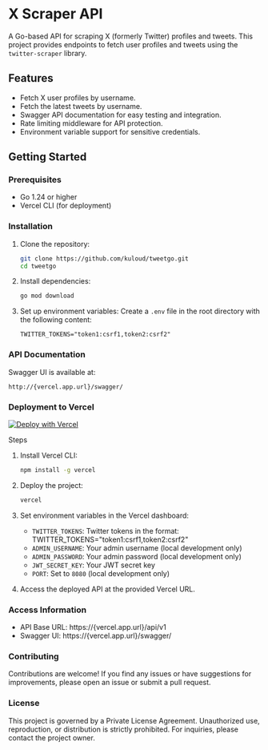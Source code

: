 # X Scraper API

A Go-based API for scraping X (formerly Twitter) profiles and tweets. This project provides endpoints to fetch user profiles and tweets using the `twitter-scraper` library.

## Features

- Fetch X user profiles by username.
- Fetch the latest tweets by username.
- Swagger API documentation for easy testing and integration.
- Rate limiting middleware for API protection.
- Environment variable support for sensitive credentials.

## Getting Started

### Prerequisites

- Go 1.24 or higher
- Vercel CLI (for deployment)

### Installation

1. Clone the repository:

   ```bash
   git clone https://github.com/kuloud/tweetgo.git
   cd tweetgo

   ```

1. Install dependencies:

   ```bash
   go mod download

   ```

1. Set up environment variables: Create a `.env` file in the root directory with the following content:
   ```plainText
   TWITTER_TOKENS="token1:csrf1,token2:csrf2"
   ```

### API Documentation

Swagger UI is available at:

```plainText
http://{vercel.app.url}/swagger/
```

### Deployment to Vercel

[![Deploy with Vercel](https://vercel.com/button)](https://vercel.com/new/clone?repository-url=https%3A%2F%2Fgithub.com%2Fkuloud%2Ftweetgo)

Steps

1. Install Vercel CLI:
   ```bash
   npm install -g vercel
   ```
1. Deploy the project:
   ```bash
   vercel
   ```
1. Set environment variables in the Vercel dashboard:

   - `TWITTER_TOKENS`: Twitter tokens in the format: TWITTER_TOKENS="token1:csrf1,token2:csrf2"
   - `ADMIN_USERNAME`: Your admin username (local development only)
   - `ADMIN_PASSWORD`: Your admin password (local development only)
   - `JWT_SECRET_KEY`: Your JWT secret key
   - `PORT`: Set to `8080` (local development only)

1. Access the deployed API at the provided Vercel URL.

### Access Information

- API Base URL: https://{vercel.app.url}/api/v1
- Swagger UI: https://{vercel.app.url}/swagger/

### Contributing

Contributions are welcome! If you find any issues or have suggestions for improvements, please open an issue or submit a pull request.

### License

This project is governed by a Private License Agreement. Unauthorized use, reproduction, or distribution is strictly prohibited. For inquiries, please contact the project owner.
